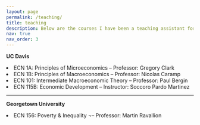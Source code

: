 ```yaml
---
layout: page
permalink: /teaching/
title: teaching
description: Below are the courses I have been a teaching assistant for
nav: true
nav_order: 3
---
```


<b> UC Davis </b>

<li>ECN 1A: Principles of Microeconomics – Professor: Gregory Clark</li>

<li>ECN 1B: Principles of Macroeconomics – Professor: Nicolas Caramp</li>

<li>ECN 101: Intermediate Macroeconomic Theory – Professor: Paul Bergin</li>

<li>ECN 115B: Economic Development – Instructor: Soccoro Pardo Martinez</li>

---

<b> Georgetown University </b>

<li>ECN 156: Poverty & Inequality ¬– Professor: Martin Ravallion</li>


